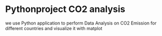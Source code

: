 # Pythonproject CO2 analysis
we use Python application to perform Data Analysis on CO2 Emission for different countries and visualize it with matplot
